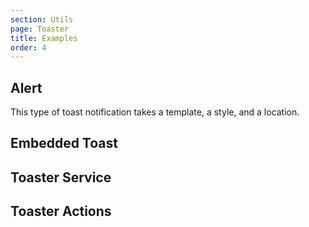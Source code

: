 ```yaml
---
section: Utils
page: Toaster
title: Examples
order: 4
---
```


## Alert

This type of toast notification takes a template, a style, and a location.

## Embedded Toast

<code-example example="toast-usage"></code-example>

## Toaster Service

<code-example example="toast-service"></code-example>

## Toaster Actions

<code-example example="toast-actions"></code-example>
